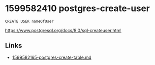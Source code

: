 # 1599582410 postgres-create-user
```
CREATE USER nameOfUser
```

https://www.postgresql.org/docs/8.0/sql-createuser.html



## Links
- [1599582165-postgres-create-table.md](1599582165-postgres-create-table.md)
